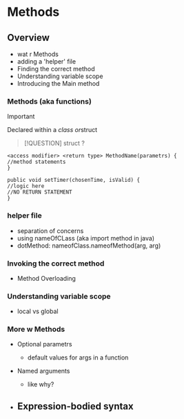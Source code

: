 # Methods

## Overview

- wat r Methods
- adding a 'helper' file
- Finding the correct method
- Understanding variable scope
- Introducing the Main method

### Methods (aka functions)

> [!IMPORTANT]
> Declared within a *class or*struct

> [!QUESTION]
> struct ?

```
<access modifier> <return type> MethodName(parametrs) {
//method statements
}

public void setTimer(chosenTime, isValid) {
//logic here
//NO RETURN STATEMENT
}

```

### helper file

- separation of concerns
- using nameOfCLass (aka import method in java)
- dotMethod: nameofClass.nameofMethod(arg, arg)

### Invoking the correct method

- Method Overloading

### Understanding variable scope

- local vs global

### More w Methods

- Optional parametrs
  - default values for args in a function
- Named arguments
  - like why?

- Expression-bodied syntax
  -
